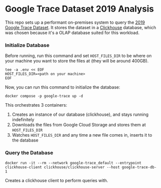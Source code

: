 # Google Trace Dataset 2019 Analysis

This repo sets up a performant on-premises system to query the [2019 Google Trace Dataset](https://github.com/google/cluster-data).
It stores the dataset in a [Clickhouse](https://clickhouse.com) database, which was chosen because it's a OLAP database suited for this workload.

### Initialize Database

Before running, run this command and set `HOST_FILES_DIR` to be where on your machine you want to store the files at (they will be around 400GB).

```
tee -a .env << EOF
HOST_FILES_DIR=<path on your machine>
EOF
```

Now, you can run this command to initialize the database:

```
docker compose -p google-trace up -d
```

This orchestrates 3 containers:

1. Creates an instance of our database (clickhouse), and stays running indefinitely
1. Downloads the files from Google Cloud Storage and stores them at `HOST_FILES_DIR`
1. Watches `HOST_FILES_DIR` and any time a new file comes in, inserts it to the database

### Query the Database

```
docker run -it --rm --network google-trace_default --entrypoint clickhouse-client clickhouse/clickhouse-server --host google-trace-db-1
```

Creates a clickhouse client to perform queries with.

